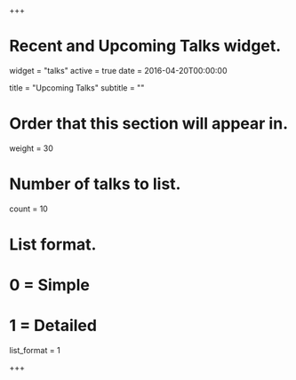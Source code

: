 +++
# Recent and Upcoming Talks widget.
widget = "talks"
active = true
date = 2016-04-20T00:00:00

title = "Upcoming Talks"
subtitle = ""

# Order that this section will appear in.
weight = 30

# Number of talks to list.
count = 10

# List format.
#   0 = Simple
#   1 = Detailed
list_format = 1

+++

